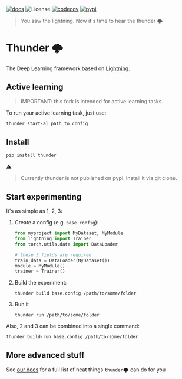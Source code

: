 [![docs](https://img.shields.io/badge/-docs-success)](https://neuro-ml.github.io/thunder/)
![License](https://img.shields.io/github/license/neuro-ml/thunder)
[![codecov](https://codecov.io/gh/neuro-ml/thunder/branch/master/graph/badge.svg)](https://codecov.io/gh/neuro-ml/thunder)
[![pypi](https://img.shields.io/pypi/v/thunder?logo=pypi&label=PyPi)](https://pypi.org/project/thunder/)

> You saw the lightning. Now it's time to hear the thunder 🌩️

# Thunder 🌩️ 

The Deep Learning framework based on [Lightning](https://lightning.ai/).

## Active learning

> IMPORTANT: this fork is intended for active learning tasks.

To run your active learning task, just use:

```bash
thunder start-al path_to_config
```

## Install

```bash
pip install thunder
```

:warning:  
> Currently thunder is not published on pypi. Install it via git clone.  

## Start experimenting

It's as simple as 1, 2, 3:

1. Create a config (e.g. `base.config`):
    ```python
    from myproject import MyDataset, MyModule
    from lightning import Trainer
    from torch.utils.data import DataLoader
    
    # these 3 fields are required
    train_data = DataLoader(MyDataset())
    module = MyModule()
    trainer = Trainer()
    ```

2. Build the experiment:
   ```shell
   thunder build base.config /path/to/some/folder
   ```

3. Run it
    ```shell
    thunder run /path/to/some/folder
    ```

Also, 2 and 3 can be combined into a single command:
```shell
thunder build-run base.config /path/to/some/folder
```

## More advanced stuff

See [our docs](https://neuro-ml.github.io/thunder/) for a full list of neat things `thunder`🌩️ can do for you